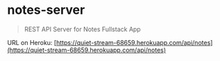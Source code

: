 # notes-server

> REST API Server for Notes Fullstack App

URL on Heroku: [https://quiet-stream-68659.herokuapp.com/api/notes](https://quiet-stream-68659.herokuapp.com/api/notes)
